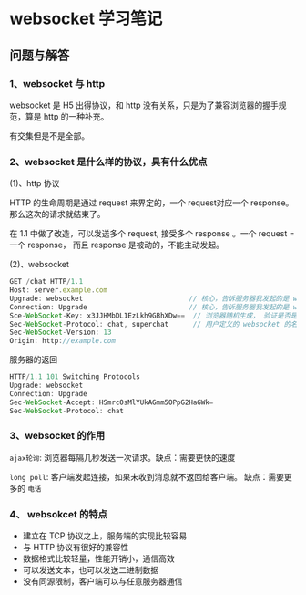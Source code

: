 # websocket 学习笔记

## 问题与解答

### 1、websocket 与 http

websocket 是 H5 出得协议，和 http 没有关系，只是为了兼容浏览器的握手规范，算是 http 的一种补充。

有交集但是不是全部。

### 2、websocket 是什么样的协议，具有什么优点

(1)、http 协议

HTTP 的生命周期是通过 request 来界定的，一个 request对应一个 response。那么这次的请求就结束了。

在 1.1 中做了改造，可以发送多个 request, 接受多个 response 。一个 request = 一个 response， 而且 response 是被动的，不能主动发起。

(2)、websocket

```js
GET /chat HTTP/1.1
Host: server.example.com
Upgrade: websocket                          // 核心，告诉服务器我发起的是 websocket 协议
Connection: Upgrade                         // 核心，告诉服务器我发起的是 websocket 协议
Sce-WebSocket-Key: x3JJHMbDL1EzLkh9GBhXDw==  // 浏览器随机生成， 验证是否是真的 websokcet
Sec-WebSocket-Protocol: chat, superchat      // 用户定义的 websocket 的名称
Sec-WebSocket-Version: 13                    
Origin: http://example.com
```

服务器的返回

```js
HTTP/1.1 101 Switching Protocols
Upgrade: websocket
Connection: Upgrade
Sec-WebSocket-Accept: HSmrc0sMlYUkAGmm5OPpG2HaGWk=
Sec-WebSocket-Protocol: chat
```

### 3、websocket 的作用

`ajax轮询`: 浏览器每隔几秒发送一次请求。缺点：需要更快的速度

`long poll`: 客户端发起连接，如果未收到消息就不返回给客户端。 缺点：需要更多的 `电话`

### 4、 websokcet 的特点

- 建立在 TCP 协议之上，服务端的实现比较容易
- 与 HTTP 协议有很好的兼容性
- 数据格式比较轻量，性能开销小，通信高效
- 可以发送文本，也可以发送二进制数据
- 没有同源限制，客户端可以与任意服务器通信
  





